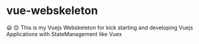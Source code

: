 # vue-webskeleton
:smiley: :blush: This is my Vuejs Webskeleton for kick starting and developing Vuejs Applications with StateManagement like Vuex
